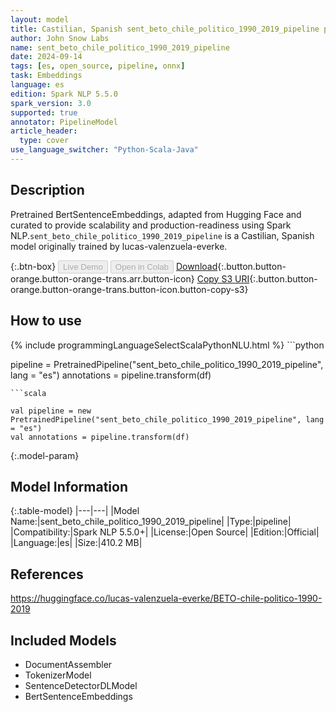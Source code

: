 ```yaml
---
layout: model
title: Castilian, Spanish sent_beto_chile_politico_1990_2019_pipeline pipeline BertSentenceEmbeddings from lucas-valenzuela-everke
author: John Snow Labs
name: sent_beto_chile_politico_1990_2019_pipeline
date: 2024-09-14
tags: [es, open_source, pipeline, onnx]
task: Embeddings
language: es
edition: Spark NLP 5.5.0
spark_version: 3.0
supported: true
annotator: PipelineModel
article_header:
  type: cover
use_language_switcher: "Python-Scala-Java"
---
```


## Description

Pretrained BertSentenceEmbeddings, adapted from Hugging Face and curated to provide scalability and production-readiness using Spark NLP.`sent_beto_chile_politico_1990_2019_pipeline` is a Castilian, Spanish model originally trained by lucas-valenzuela-everke.

{:.btn-box}
<button class="button button-orange" disabled>Live Demo</button>
<button class="button button-orange" disabled>Open in Colab</button>
[Download](https://s3.amazonaws.com/auxdata.johnsnowlabs.com/public/models/sent_beto_chile_politico_1990_2019_pipeline_es_5.5.0_3.0_1726320155699.zip){:.button.button-orange.button-orange-trans.arr.button-icon}
[Copy S3 URI](s3://auxdata.johnsnowlabs.com/public/models/sent_beto_chile_politico_1990_2019_pipeline_es_5.5.0_3.0_1726320155699.zip){:.button.button-orange.button-orange-trans.button-icon.button-copy-s3}

## How to use



<div class="tabs-box" markdown="1">
{% include programmingLanguageSelectScalaPythonNLU.html %}
```python

pipeline = PretrainedPipeline("sent_beto_chile_politico_1990_2019_pipeline", lang = "es")
annotations =  pipeline.transform(df)   

```
```scala

val pipeline = new PretrainedPipeline("sent_beto_chile_politico_1990_2019_pipeline", lang = "es")
val annotations = pipeline.transform(df)

```
</div>

{:.model-param}
## Model Information

{:.table-model}
|---|---|
|Model Name:|sent_beto_chile_politico_1990_2019_pipeline|
|Type:|pipeline|
|Compatibility:|Spark NLP 5.5.0+|
|License:|Open Source|
|Edition:|Official|
|Language:|es|
|Size:|410.2 MB|

## References

https://huggingface.co/lucas-valenzuela-everke/BETO-chile-politico-1990-2019

## Included Models

- DocumentAssembler
- TokenizerModel
- SentenceDetectorDLModel
- BertSentenceEmbeddings
